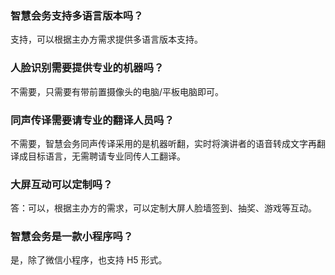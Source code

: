 ﻿### 智慧会务支持多语言版本吗？
支持，可以根据主办方需求提供多语言版本支持。

### 人脸识别需要提供专业的机器吗？
不需要，只需要有带前置摄像头的电脑/平板电脑即可。

### 同声传译需要请专业的翻译人员吗？
不需要，智慧会务同声传译采用的是机器听翻，实时将演讲者的语音转成文字再翻译成目标语言，无需聘请专业同传人工翻译。

### 大屏互动可以定制吗？
答：可以，根据主办方的需求，可以定制大屏人脸墙签到、抽奖、游戏等互动。

### 智慧会务是一款小程序吗？
是，除了微信小程序，也支持 H5 形式。
